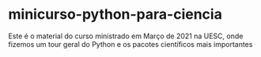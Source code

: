 # minicurso-python-para-ciencia
Este é o material do curso ministrado em Março de 2021 na UESC, onde fizemos um tour geral do Python e os pacotes científicos mais importantes 
